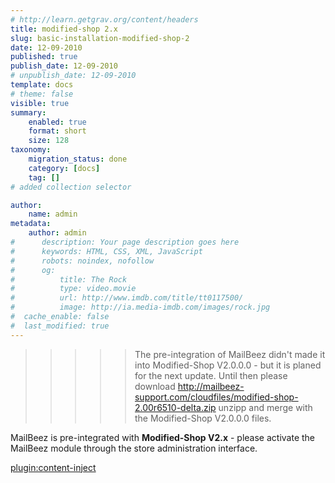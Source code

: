 ```yaml
---
# http://learn.getgrav.org/content/headers
title: modified-shop 2.x
slug: basic-installation-modified-shop-2
date: 12-09-2010
published: true
publish_date: 12-09-2010
# unpublish_date: 12-09-2010
template: docs
# theme: false
visible: true
summary:
    enabled: true
    format: short
    size: 128
taxonomy:
    migration_status: done
    category: [docs]
    tag: []
# added collection selector

author:
    name: admin
metadata:
    author: admin
#      description: Your page description goes here
#      keywords: HTML, CSS, XML, JavaScript
#      robots: noindex, nofollow
#      og:
#          title: The Rock
#          type: video.movie
#          url: http://www.imdb.com/title/tt0117500/
#          image: http://ia.media-imdb.com/images/rock.jpg
#  cache_enable: false
#  last_modified: true
---
```


>>>>> The pre-integration of MailBeez didn't made it into Modified-Shop V2.0.0.0 - but it is planed for the next update. Until then please download <http://mailbeez-support.com/cloudfiles/modified-shop-2.00r6510-delta.zip> unzipp and merge with the  Modified-Shop V2.0.0.0 files.

MailBeez is pre-integrated with **Modified-Shop V2.x** - please activate the MailBeez module through the store administration interface.


[plugin:content-inject](/content_blocks/run_installer)